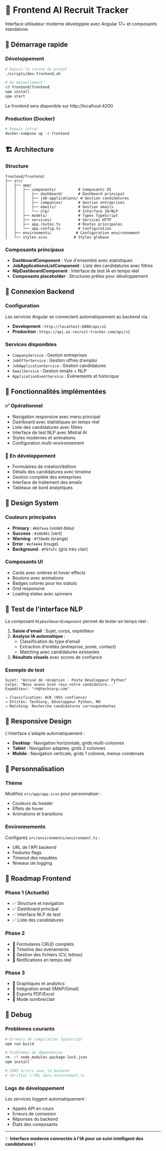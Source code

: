 # 🎨 Frontend AI Recruit Tracker

Interface utilisateur moderne développée avec Angular 17+ et composants standalone.

## 🚀 Démarrage rapide

### Développement
```bash
# Depuis la racine du projet
./scripts/dev-frontend.sh

# Ou manuellement
cd frontend/frontend
npm install
npm start
```

Le frontend sera disponible sur http://localhost:4200

### Production (Docker)
```bash
# Depuis infra/
docker-compose up -d frontend
```

## 🏗️ Architecture

### Structure
```
frontend/frontend/
├── src/
│   ├── app/
│   │   ├── components/          # Composants UI
│   │   │   ├── dashboard/       # Dashboard principal
│   │   │   ├── job-applications/ # Gestion candidatures
│   │   │   ├── companies/       # Gestion entreprises
│   │   │   ├── emails/          # Gestion emails
│   │   │   └── nlp/             # Interface IA/NLP
│   │   ├── models/              # Types TypeScript
│   │   ├── services/            # Services HTTP
│   │   ├── app.routes.ts        # Routes principales
│   │   └── app.config.ts        # Configuration
│   ├── environments/           # Configuration environnement
│   └── styles.scss            # Styles globaux
```

### Composants principaux

- **DashboardComponent** : Vue d'ensemble avec statistiques
- **JobApplicationsListComponent** : Liste des candidatures avec filtres
- **NlpDashboardComponent** : Interface de test IA en temps réel
- **Composants placeholder** : Structures prêtes pour développement

## 🔌 Connexion Backend

### Configuration
Les services Angular se connectent automatiquement au backend via :
- **Development** : `http://localhost:8000/api/v1`
- **Production** : `https://api.ai-recruit-tracker.com/api/v1`

### Services disponibles
- `CompanyService` : Gestion entreprises
- `JobOfferService` : Gestion offres d'emploi  
- `JobApplicationService` : Gestion candidatures
- `EmailService` : Gestion emails + NLP
- `ApplicationEventService` : Événements et historique

## 🎯 Fonctionnalités implémentées

### ✅ Opérationnel
- Navigation responsive avec menu principal
- Dashboard avec statistiques en temps réel
- Liste des candidatures avec filtres
- Interface de test NLP avec Mistral AI
- Styles modernes et animations
- Configuration multi-environnement

### 🔄 En développement
- Formulaires de création/édition
- Détails des candidatures avec timeline
- Gestion complète des entreprises
- Interface de traitement des emails
- Tableaux de bord analytiques

## 🎨 Design System

### Couleurs principales
- **Primary** : `#667eea` (violet-bleu)
- **Success** : `#10b981` (vert)
- **Warning** : `#f59e0b` (orange) 
- **Error** : `#ef4444` (rouge)
- **Background** : `#f8fafc` (gris très clair)

### Composants UI
- Cards avec ombres et hover effects
- Boutons avec animations
- Badges colorés pour les statuts
- Grid responsive
- Loading states avec spinners

## 🧪 Test de l'interface NLP

Le composant `NlpDashboardComponent` permet de tester en temps réel :

1. **Saisie d'email** : Sujet, corps, expéditeur
2. **Analyse IA automatique** :
   - Classification du type d'email
   - Extraction d'entités (entreprise, poste, contact)
   - Matching avec candidatures existantes
3. **Résultats visuels** avec scores de confiance

### Exemple de test
```
Sujet: "Accusé de réception - Poste Développeur Python"
Corps: "Nous avons bien reçu votre candidature..."
Expéditeur: "rh@techcorp.com"

→ Classification: ACK (95% confiance)
→ Entités: TechCorp, Développeur Python, RH
→ Matching: Recherche candidatures correspondantes
```

## 📱 Responsive Design

L'interface s'adapte automatiquement :
- **Desktop** : Navigation horizontale, grids multi-colonnes
- **Tablet** : Navigation adaptée, grids 2 colonnes
- **Mobile** : Navigation verticale, grids 1 colonne, menus condensés

## 🔧 Personnalisation

### Thème
Modifiez `src/app/app.scss` pour personnaliser :
- Couleurs du header
- Effets de hover
- Animations et transitions

### Environnements
Configurez `src/environments/environment.ts` :
- URL de l'API backend
- Features flags
- Timeout des requêtes
- Niveaux de logging

## 🚧 Roadmap Frontend

### Phase 1 (Actuelle)
- ✅ Structure et navigation
- ✅ Dashboard principal  
- ✅ Interface NLP de test
- ✅ Liste des candidatures

### Phase 2
- 🔄 Formulaires CRUD complets
- 🔄 Timeline des événements
- 🔄 Gestion des fichiers (CV, lettres)
- 🔄 Notifications en temps réel

### Phase 3  
- 🔄 Graphiques et analytics
- 🔄 Intégration email (IMAP/Gmail)
- 🔄 Exports PDF/Excel
- 🔄 Mode sombre/clair

## 🐛 Debug

### Problèmes courants
```bash
# Erreurs de compilation TypeScript
npm run build

# Problèmes de dépendances
rm -rf node_modules package-lock.json
npm install

# CORS errors avec le backend
# Vérifier l'URL dans environment.ts
```

### Logs de développement
Les services loggent automatiquement :
- Appels API en cours
- Erreurs de connexion
- Réponses du backend
- États des composants

---

✨ **Interface moderne connectée à l'IA pour un suivi intelligent des candidatures !**
